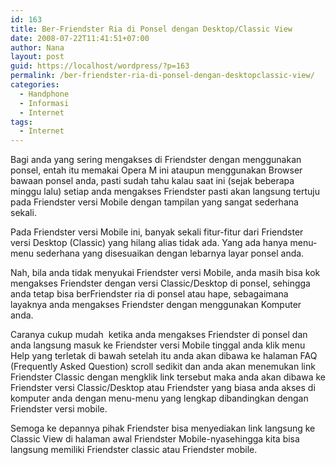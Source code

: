 ```yaml
---
id: 163
title: Ber-Friendster Ria di Ponsel dengan Desktop/Classic View
date: 2008-07-22T11:41:51+07:00
author: Nana
layout: post
guid: https://localhost/wordpress/?p=163
permalink: /ber-friendster-ria-di-ponsel-dengan-desktopclassic-view/
categories:
  - Handphone
  - Informasi
  - Internet
tags:
  - Internet
---
```

Bagi anda yang sering mengakses di Friendster dengan menggunakan ponsel, entah itu memakai Opera M ini ataupun menggunakan Browser bawaan ponsel anda, pasti sudah tahu kalau saat ini (sejak beberapa minggu lalu) setiap anda mengakses Friendster pasti akan langsung tertuju pada Friendster versi Mobile dengan tampilan yang sangat sederhana sekali.

Pada Friendster versi Mobile ini, banyak sekali fitur-fitur dari Friendster versi Desktop (Classic) yang hilang alias tidak ada. Yang ada hanya menu-menu sederhana yang disesuaikan dengan lebarnya layar ponsel anda.

Nah, bila anda tidak menyukai Friendster versi Mobile, anda masih bisa kok mengakses Friendster dengan versi Classic/Desktop di ponsel, sehingga anda tetap bisa berFriendster ria di ponsel atau hape, sebagaimana layaknya anda mengakses Friendster dengan menggunakan Komputer anda.

Caranya cukup mudah  ketika anda mengakses Friendster di ponsel dan anda langsung masuk ke Friendster versi Mobile tinggal anda klik menu Help yang terletak di bawah setelah itu anda akan dibawa ke halaman FAQ (Frequently Asked Question) scroll sedikit dan anda akan menemukan link Friendster Classic dengan mengklik link tersebut maka anda akan dibawa ke Friendster versi Classic/Desktop atau Friendster yang biasa anda akses di komputer anda dengan menu-menu yang lengkap dibandingkan dengan Friendster versi mobile.

Semoga ke depannya pihak Friendster bisa menyediakan link langsung ke Classic View di halaman awal Friendster Mobile-nyasehingga kita bisa langsung memiliki Friendster classic atau Friendster mobile.